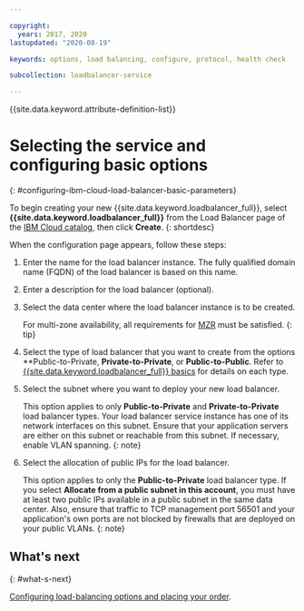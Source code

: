 ```yaml
---

copyright:
  years: 2017, 2020
lastupdated: "2020-08-19"

keywords: options, load balancing, configure, protocol, health check

subcollection: loadbalancer-service

---
```


{{site.data.keyword.attribute-definition-list}}

# Selecting the service and configuring basic options
{: #configuring-ibm-cloud-load-balancer-basic-parameters}

To begin creating your new {{site.data.keyword.loadbalancer_full}}, select **{{site.data.keyword.loadbalancer_full}}** from the Load Balancer page of the [IBM Cloud catalog](https://cloud.ibm.com/catalog/infrastructure/load-balancer-group), then click **Create**.
{: shortdesc}

When the configuration page appears, follow these steps:

1. Enter the name for the load balancer instance. The fully qualified domain name (FQDN) of the load balancer is based on this name.

2. Enter a description for the load balancer (optional).

3. Select the data center where the load balancer instance is to be created.

	For multi-zone availability, all requirements for [MZR](/docs/loadbalancer-service?topic=loadbalancer-service-multi-zone-region-mzr-overview) must be satisfied.
	{: tip}

4. Select the type of load balancer that you want to create from the options **Public-to-Private, **Private-to-Private**, or **Public-to-Public**. Refer to [{{site.data.keyword.loadbalancer_full}} basics](/docs/loadbalancer-service?topic=loadbalancer-service-ibm-cloud-load-balancer-basics) for details on each type.

5. Select the subnet where you want to deploy your new load balancer.

	This option applies to only **Public-to-Private** and **Private-to-Private** load balancer types. Your load balancer service instance has one of its network interfaces on this subnet. Ensure that your application servers are either on this subnet or reachable from this subnet. If necessary, enable VLAN spanning.
	{: note}

6. Select the allocation of public IPs for the load balancer.

	This option applies to only the **Public-to-Private** load balancer type. If you select **Allocate from a public subnet in this account**, you must have at least two public IPs available in a public subnet in the same data center. Also, ensure that traffic to TCP management port 56501 and your application's own ports are not blocked by firewalls that are deployed on your public VLANs.
	{: note}

## What's next
{: #what-s-next}

[Configuring load-balancing options and placing your order](/docs/loadbalancer-service?topic=loadbalancer-service-configure-load-balancing-parameters-and-place-order).
